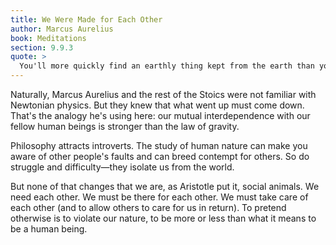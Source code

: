 ```yaml
---
title: We Were Made for Each Other
author: Marcus Aurelius
book: Meditations
section: 9.9.3
quote: >
  You'll more quickly find an earthly thing kept from the earth than you will a person cut off from other human beings.
---
```


Naturally, Marcus Aurelius and the rest of the Stoics were not familiar with Newtonian physics. But they knew that what went up must come down. That's the analogy he's using here: our mutual interdependence with our fellow human beings is stronger than the law of gravity.

Philosophy attracts introverts. The study of human nature can make you aware of other people's faults and can breed contempt for others. So do struggle and difficulty—they isolate us from the world.

But none of that changes that we are, as Aristotle put it, social animals. We need each other. We must be there for each other. We must take care of each other (and to allow others to care for us in return). To pretend otherwise is to violate our nature, to be more or less than what it means to be a human being.
